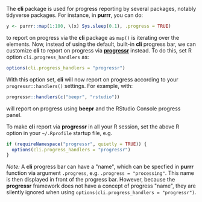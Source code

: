 <!--
%\VignetteIndexEntry{progressr: Replace 'cli' Progress Bars with 'progressr'}
%\VignetteAuthor{Henrik Bengtsson}
%\VignetteKeyword{R}
%\VignetteKeyword{package}
%\VignetteKeyword{cli}
%\VignetteKeyword{purrr}
%\VignetteEngine{progressr::selfonly}
-->

The **cli** package is used for progress reporting by several
packages, notably tidyverse packages. For instance, in **purrr**, you
can do:

```r
y <- purrr::map(1:100, \(x) Sys.sleep(0.1), .progress = TRUE)
```

to report on progress via the **cli** package as `map()` is iterating
over the elements.  Now, instead of using the default, built-in
**cli** progress bar, we can customize **cli** to report on progress
via **[progressr]** instead.  To do this, set R option
`cli.progress_handlers` as:

```r
options(cli.progress_handlers = "progressr")
```

With this option set, **cli** will now report on progress according to
your `progressr::handlers()` settings.  For example, with:

```r
progressr::handlers(c("beepr", "rstudio"))
```

will report on progress using **beepr** and the RStudio Console
progress panel.

To make **cli** report via **progressr** in all your R session, set
the above R option in your <code>~/.Rprofile</code> startup file, e.g.

```r
if (requireNamespace("progressr", quietly = TRUE)) {
  options(cli.progress_handlers = "progressr")
}
```


_Note:_ A **cli** progress bar can have a "name", which can be
specfied in **purrr** function via argument `.progress`,
e.g. `.progress = "processing"`.  This name is then displayed in front
of the progress bar.  However, because the **progressr** framework
does not have a concept of progress "name", they are silently ignored
when using `options(cli.progress_handlers = "progressr")`.


[progressr]: https://progressr.futureverse.org
[beepr]: https://cran.r-project.org/package=beepr
[cli]: https://cran.r-project.org/package=cli
[purrr]: https://cran.r-project.org/package=purrr
